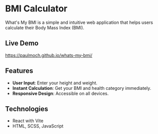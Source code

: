 # BMI Calculator

What's My BMI is a simple and intuitive web application that helps users calculate their Body Mass Index (BMI).


## Live Demo

https://paulmoch.github.io/whats-my-bmi/
## Features

- **User Input**: Enter your height and weight.
- **Instant Calculation**: Get your BMI and health category immediately.
- **Responsive Design**: Accessible on all devices.
## Technologies

- React with Vite
- HTML, SCSS, JavaScript
